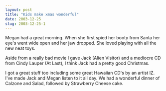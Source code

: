 ```yaml
---
layout: post
title: "Kids make xmas wonderful"
date: 2003-12-25
slug: 2003-12-25-1
---
```


Megan had a great morning.  When she first spied her booty from Santa her eye&apos;s went wide open and her jaw dropped.  She loved playing with all the new neat toys.  

Aside from a really bad movie I gave Jack (Alien Visitor) and a mediocre CD from Cindy Lauper (At Last), I think Jack had a pretty good Christmas.  

I got a great stuff too including some great Hawaiian CD&apos;s by an artist IZ. I&apos;ve made Jack and Megan listen to it all day.  We had a wonderful dinner of Calzone and Salad, followed by Strawberry Cheese cake.  
